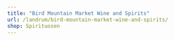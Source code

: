 ```yaml
---
title: "Bird Mountain Market Wine and Spirits"
url: /landrum/bird-mountain-market-wine-and-spirits/
shop: Spirituosen
---
```

